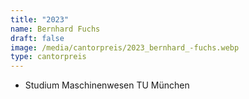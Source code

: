 ```yaml
---
title: "2023"
name: Bernhard Fuchs
draft: false
image: /media/cantorpreis/2023_bernhard_-fuchs.webp
type: cantorpreis
---
```

- Studium Maschinenwesen TU München





